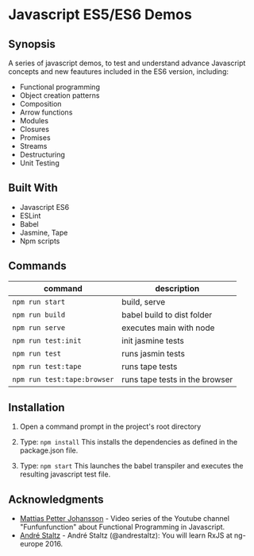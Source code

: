 # Javascript ES5/ES6 Demos

## Synopsis

A series of javascript demos, to test and understand advance Javascript concepts and new feautures included in the ES6 version, including: 

- Functional programming
- Object creation patterns
- Composition
- Arrow functions
- Modules
- Closures
- Promises
- Streams
- Destructuring
- Unit Testing

## Built With

- Javascript ES6
- ESLint
- Babel
- Jasmine, Tape
- Npm scripts

## Commands

command | description
--- | ---
`npm run start`| build, serve
`npm run build`| babel build to dist folder
`npm run serve`| executes main with node
`npm run test:init`| init jasmine tests
`npm run test`| runs jasmin tests
`npm run test:tape`| runs tape tests
`npm run test:tape:browser`| runs tape tests in the browser

## Installation

1) Open a command prompt in the project's root directory

2) Type: `npm install`
    This installs the dependencies as defined in the package.json file.

3) Type: `npm start`
    This launches the babel transpiler and executes the resulting javascript test file.

## Acknowledgments

* [Mattias Petter Johansson](https://www.youtube.com/watch?v=BMUiFMZr7vk) - Video series of the Youtube channel "Funfunfunction" about Functional Programming in Javascript.
* [André Staltz](https://www.youtube.com/watch?v=uQ1zhJHclvs) - André Staltz (@andrestaltz): You will learn RxJS at ng-europe 2016.